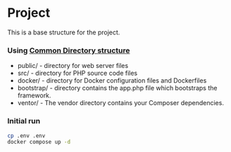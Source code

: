 # Project

This is a base structure for the project.

### Using [Common Directory structure](https://phptherightway.com/#common_directory_structure)
* public/ - directory for web server files
* src/ - directory for PHP source code files
* docker/ - directory for Docker configuration files and Dockerfiles
* bootstrap/ - directory contains the app.php file which bootstraps the framework.
* ventor/ - The vendor directory contains your Composer dependencies.

### Initial run
```bash
cp .env .env
docker compose up -d
```
